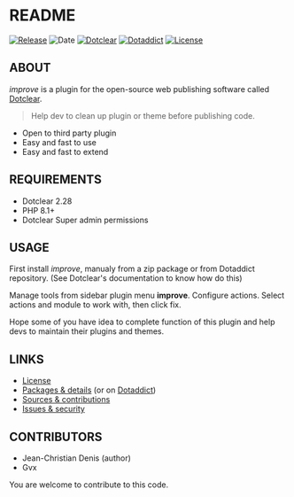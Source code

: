 # README

[![Release](https://img.shields.io/github/v/release/jcdenis/improve?color=lightblue)](https://github.com/JcDenis/improve/releases)
![Date](https://img.shields.io/github/release-date/jcdenis/improve?color=red)
[![Dotclear](https://img.shields.io/badge/dotclear-v2.33-137bbb.svg)](https://fr.dotclear.org/download)
[![Dotaddict](https://img.shields.io/badge/dotaddict-official-9ac123.svg)](https://plugins.dotaddict.org/dc2/details/improve)
[![License](https://img.shields.io/github/license/jcdenis/improve?color=white)](https://github.com/JcDenis/improve/blob/master/LICENSE)

## ABOUT

_improve_ is a plugin for the open-source web publishing software called [Dotclear](https://www.dotclear.org).

> Help dev to clean up plugin or theme before publishing code.

* Open to third party plugin
* Easy and fast to use
* Easy and fast to extend

## REQUIREMENTS

* Dotclear 2.28
* PHP 8.1+
* Dotclear Super admin permissions

## USAGE

First install _improve_, manualy from a zip package or from 
Dotaddict repository. (See Dotclear's documentation to know how do this)

Manage tools from sidebar plugin menu **improve**.
Configure actions. Select actions and module to work with, then click fix.

Hope some of you have idea to complete function of this plugin 
and help devs to maintain their plugins and themes.

## LINKS

* [License](https://github.com/JcDenis/improve/blob/master/LICENSE)
* [Packages & details](https://github.com/JcDenis/improve/releases) (or on [Dotaddict](https://plugins.dotaddict.org/dc2/details/improve))
* [Sources & contributions](https://github.com/JcDenis/improve)
* [Issues & security](https://github.com/JcDenis/improve/issues)

## CONTRIBUTORS

* Jean-Christian Denis (author)
* Gvx

You are welcome to contribute to this code.
